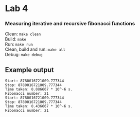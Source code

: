 # Lab 4
### Measuring iterative and recursive fibonacci functions
Clean: `make clean`  
Build: `make`  
Run: `make run`  
Clean, build and run: `make all`  
Debug: `make debug`

## Example output
```
Start: 8780016721009.777344  
Stop: 8780016721009.777344  
Time taken: 0.086667 * 10^-6 s.  
Fibonacci number: 21  
Start: 8780016721009.777344  
Stop: 8780016721009.777344  
Time taken: 0.436667 * 10^-6 s.  
Fibonacci number: 21
```